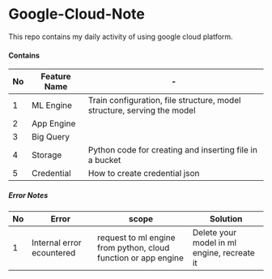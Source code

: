 # Google-Cloud-Note

This repo contains my daily activity of using google cloud platform.

#### Contains
| No       |              Feature Name                     |     -       |
| -------- | --------------------------------------------- | ----------------- |
| 1        | ML Engine  |   Train configuration, file structure, model structure, serving the model            |
| 2        | App Engine |                 |
| 3        | Big Query  |                 |
| 4        | Storage    |   Python code for creating and inserting file in a bucket|
| 5        | Credential |   How to create credential json | 


##### Error Notes
| No  |              Error                            |                       scope                                      |                 Solution                     |
| --- | --------------------------------------------- | ---------------------------------------------------------------- |--------------------------------------------- |
| 1   | Internal error ecountered                     |   request to ml engine from python, cloud function or app engine | Delete your model in ml engine, recreate it  |


